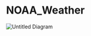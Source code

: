 # NOAA_Weather

![Untitled Diagram](https://github.com/user-attachments/assets/4e995b63-f26b-48d9-b3ac-f332aff4aba4)
